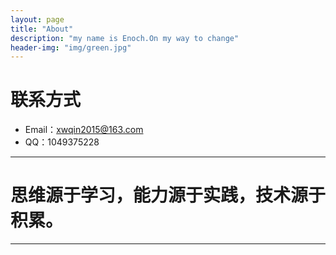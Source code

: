 ```yaml
---
layout: page
title: "About"
description: "my name is Enoch.On my way to change"
header-img: "img/green.jpg"
---
```





# 联系方式

*   Email：xwqin2015@163.com
*   QQ：1049375228

* * *






# 思维源于学习，能力源于实践，技术源于积累。



* * *
